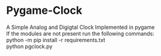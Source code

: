 # Pygame-Clock
A Simple Analog and Digigtal Clock Implemented in pygame <br />
If the modules are not present run the following commands: <br />
python -m pip install -r requirements.txt <br />
python pgclock.py
